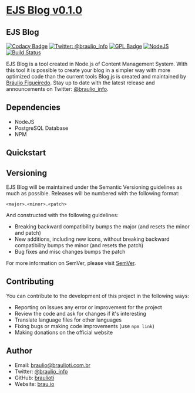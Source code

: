 # [EJS Blog v0.1.0](https://brau.io)
## EJS Blog

[![Codacy Badge](https://api.codacy.com/project/badge/Grade/db09d77358474ee58297f78a1b3cd744)](https://app.codacy.com/manual/braulioti/ejs_blog?utm_source=github.com&utm_medium=referral&utm_content=braulioti/ejs_blog&utm_campaign=Badge_Grade_Settings)
[![Twitter: @braulio_info](https://img.shields.io/badge/contact-@braulio_info-blue.svg?style=flat)](https://twitter.com/braulio_info)
[![GPL Badge](https://upload.wikimedia.org/wikipedia/commons/8/86/GPL_v3_Blue_Badge.svg)](https://www.gnu.org/licenses/gpl.html)
[![NodeJS](https://img.shields.io/badge/node-10.0.x-brightgreen.svg)](https://nodejs.org)
[![Build Status](https://travis-ci.com/braulioti/ejs_blog.svg?branch=dev)](https://travis-ci.com/braulioti/ejs_blog)

EJS Blog is a tool created in Node.js of Content Management System. With this tool it is possible to create your blog in
a simpler way with more optimized code than the current tools
Blog.js is created and maintained by [Bráulio Figueiredo](http://brau.io).
Stay up to date with the latest release and announcements on Twitter:
[@braulio_info](http://twitter.com/braulio_info).

## Dependencies

- NodeJS
- PostgreSQL Database
- NPM
  
## Quickstart

    
## Versioning

EJS Blog will be maintained under the Semantic Versioning guidelines as much as possible.
Releases will be numbered with the following format:

`<major>.<minor>.<patch>`

And constructed with the following guidelines:

- Breaking backward compatibility bumps the major (and resets the minor and patch)
- New additions, including new icons, without breaking backward compatibility bumps the minor (and resets the patch)
- Bug fixes and misc changes bumps the patch

For more information on SemVer, please visit [SemVer](http://semver.org).

## Contributing

You can contribute to the development of this project in the following ways:

- Reporting on Issues any error or improvement for the project
- Review the code and ask for changes if it's interesting
- Translate language files for other languages
- Fixing bugs or making code improvements (use `npm link`)
- Making donations on the official website

## Author

- Email: braulio@braulioti.com.br
- Twitter: [@braulio_info](http://twitter.com/braulio_info)
- GitHub: [braulioti](https://github.com/braulioti)
- Website: [brau.io](https://brau.io)
